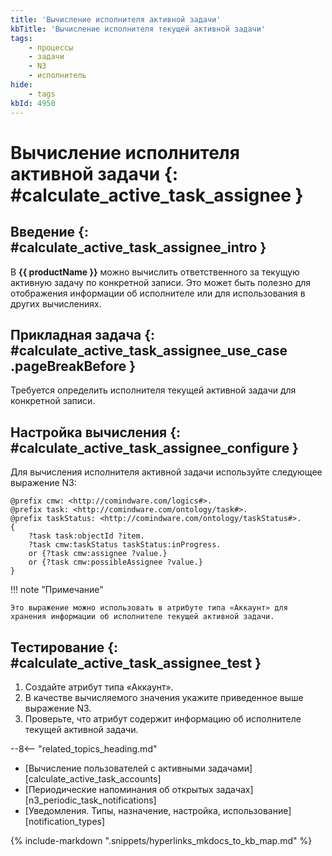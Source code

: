 ```yaml
---
title: 'Вычисление исполнителя активной задачи'
kbTitle: 'Вычисление исполнителя текущей активной задачи'
tags:
    - процессы
    - задачи
    - N3
    - исполнитель
hide:
    - tags
kbId: 4950
---
```


# Вычисление исполнителя активной задачи {: #calculate_active_task_assignee }

## Введение {: #calculate_active_task_assignee_intro }

В **{{ productName }}** можно вычислить ответственного за текущую активную задачу по конкретной записи. Это может быть полезно для отображения информации об исполнителе или для использования в других вычислениях.

## Прикладная задача {: #calculate_active_task_assignee_use_case .pageBreakBefore }

Требуется определить исполнителя текущей активной задачи для конкретной записи.

## Настройка вычисления {: #calculate_active_task_assignee_configure }

Для вычисления исполнителя активной задачи используйте следующее выражение N3:

``` turtle
@prefix cmw: <http://comindware.com/logics#>.
@prefix task: <http://comindware.com/ontology/task#>.
@prefix taskStatus: <http://comindware.com/ontology/taskStatus#>.
{
    ?task task:objectId ?item.
    ?task cmw:taskStatus taskStatus:inProgress.
    or {?task cmw:assignee ?value.}
    or {?task cmw:possibleAssignee ?value.}
}
```

!!! note "Примечание"

    Это выражение можно использовать в атрибуте типа «Аккаунт» для хранения информации об исполнителе текущей активной задачи.

## Тестирование {: #calculate_active_task_assignee_test }

1. Создайте атрибут типа «Аккаунт».
2. В качестве вычисляемого значения укажите приведенное выше выражение N3.
3. Проверьте, что атрибут содержит информацию об исполнителе текущей активной задачи.

<div class="relatedTopics" markdown="block">

--8<-- "related_topics_heading.md"

- [Вычисление пользователей с активными задачами][calculate_active_task_accounts]
- [Периодические напоминания об открытых задачах][n3_periodic_task_notifications]
- [Уведомления. Типы, назначение, настройка, использование][notification_types]

</div>

{% include-markdown ".snippets/hyperlinks_mkdocs_to_kb_map.md" %}
